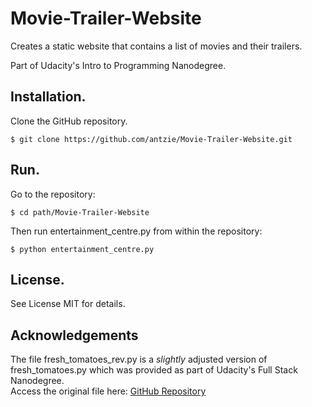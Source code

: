 # Movie-Trailer-Website
Creates a static website that contains a list of movies and their trailers. 

Part of Udacity's Intro to Programming Nanodegree.

## Installation.
Clone the GitHub repository.
```
$ git clone https://github.com/antzie/Movie-Trailer-Website.git
```
## Run.
Go to the repository:
```
$ cd path/Movie-Trailer-Website
```
Then run entertainment_centre.py from within the repository: 
```
$ python entertainment_centre.py
```
## License.
See License MIT for details.

## Acknowledgements
The file fresh_tomatoes_rev.py is a *slightly* adjusted version of fresh_tomatoes.py which was provided as part of Udacity's Full Stack Nanodegree. \
Access the original file here: [GitHub Repository](https://github.com/udacity/ud036_StarterCode)
